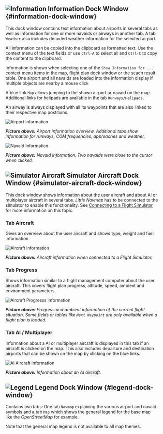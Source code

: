 ## ![Information](../images/icons/infodock.png "Information") Information Dock Window {#information-dock-window}

This dock window contains text information about airports in several tabs as well as information for one or more navaids or airways in another tab.
A tab `Weather` also includes decoded weather information for the selected airport.

All information can be copied into the clipboard as formatted text. Use the context menu of the text fields or use `Ctrl-A` to select all and `Ctrl-C` to copy the content to the clipboard.

Information is shown when selecting one of the `Show Information for ...` context menu items in the map, flight plan dock window or the seach result table.
One airport and all navaids are loaded into the information display if multiple objects are nearby a mouse click

A blue link `Map` allows jumping to the shown airport or navaid on the map.
Additional links for helipads are available in the tab `Runways/Helipads`.

An airway is always displayed with all its waypoints that are also linked to their respective map postitions.

![Airport Information](../images/infoairport.jpg "Airport Information")

_**Picture above:** Airport information overview. Additional tabs show information for runways, COM frequencies, approaches and weather._

![Navaid Information](../images/infonavaid.jpg "Navaid Information")

_**Picture above:** Navaid information. Two navaids were close to the cursor when clicked._

## ![Simulator Aircraft](../images/icons/aircraftdock.png "Simulator Aircraft") Simulator Aircraft Dock Window {#simulator-aircraft-dock-window}

This dock window shows information about the user aircraft and about AI or multiplayer aircraft in several tabs.
_Little Navmap_ has to be connected to the simulator to enable this functionality.
See [Connecting to a Flight Simulator](CONNECT.md#connecting-to-a-flight-simulator) for more information on this topic.

### Tab Aircraft

Gives an overview about the user aircraft and shows type, weight and fuel information.

![Aircraft Information](../images/infoac.jpg "Aircraft Information")

_**Picture above:** Aircraft information when connected to a Flight Simulator._

### Tab Progress

Shows information similar to a flight management computer about the user aircraft. This covers flight plan progress,
altitude, speed, ambient and environment parameters.

![Aircraft Progresss Information](../images/infoacprogress.jpg "Aircraft Progresss Information")

_**Picture above:** Progress and ambient information of the current flight situation. Some fields or tables like `Next Waypoint` are only available when a flight plan is loaded._

### Tab AI / Multiplayer

Information about a AI or multiplayer aircraft is displayed in this tab if an aircraft is clicked on the map.
This also includes departure and destination airports that can be shown on the map by clicking on the blue links.

![AI Aircraft Information](../images/infoacai.jpg "AI Aircraft Information")

_**Picture above:** Information about an AI aircraft._


## ![Legend](../images/icons/legenddock.png "Legend") Legend Dock Window {#legend-dock-window}

Contains two tabs: One tab  `Navmap` explaining the various airport and navaid symbols and a tab `Map` which shows the
general legend for the base map like the _OpenStreetMap_ for example.

Note that the general map legend is not available to all map themes.
